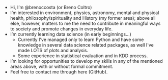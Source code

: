 - Hi, I’m @brenoccosta (or Breno Coltro)
- I’m interested in environment, physics, astronomy, mental and physical health, philosophy/spirituality and History (my former area); above all else, however, matters to me the need to contribute in meaningful ways to society and promote changes in everyday life.
- I’m currently learning data science (in early beginnings...)
	- Currently I've managed  only to learn Python and have some  knowledge in several data science related packages, as well I've made LOTS of plots and analysis.
	- Some experience in statistical evaluation and in KDD process.
- I’m looking for opportunities to develop my skills in any of the mentioned areas above, with or without formal commitment.
- Feel free to contact me through here (GitHub).

<!---
brenoccosta/brenoccosta is a ✨ special ✨ repository because its `README.md` (this file) appears on your GitHub profile.
You can click the Preview link to take a look at your changes.
--->
